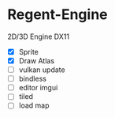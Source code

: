 # Regent-Engine
2D/3D Engine DX11 

- [x] Sprite
- [x] Draw Atlas
- [ ] vulkan update
- [ ] bindless
- [ ] editor imgui
- [ ] tiled
- [ ] load map
